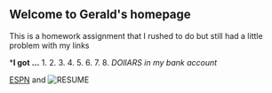 ## Welcome to Gerald's homepage

This is a homework assignment that I rushed to do but still had a little problem with my links


***I got ...**
1. 
2.
3.
4.
5.
6.
7.
8.
_DOllARS in my bank account_



[ESPN](http://www.espn.com]) and ![RESUME](http://uxhandy.com/wp-content/uploads/2017/09/fake-resume-4.jpg])


